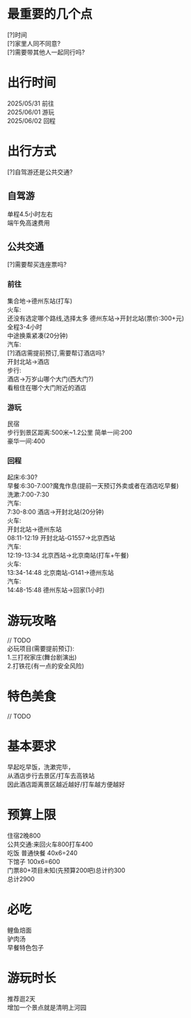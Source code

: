 # 最重要的几个点  
[?]时间  
[?]家里人同不同意?  
[?]需要带其他人一起同行吗?  
# 出行时间  
2025/05/31 前往  
2025/06/01 游玩  
2025/06/02 回程  
# 出行方式  
[?]自驾游还是公共交通?  
## 自驾游  
单程4.5小时左右  
端午免高速费用  
## 公共交通  
[?]需要帮买连座票吗?  
### 前往  
集合地->德州东站(打车)  
火车:  
还没有选定哪个路线,选择太多
德州东站->开封北站(票价:300+元)  
全程3-4小时  
中途换乘紧凑(20分钟)  
汽车:  
[?]酒店需提前预订,需要帮订酒店吗?  
开封北站->酒店  
步行:  
酒店->万岁山哪个大门(西大门?)  
看租住在哪个大门附近的酒店  
### 游玩  
民宿  
步行到景区距离:500米~1.2公里
简单一间:200  
豪华一间:400  
### 回程  
起床:6:30?  
早餐:6:30-7:00?魔鬼作息(提前一天预订外卖或者在酒店吃早餐)  
洗漱:7:00-7:30  
汽车:  
7:30-8:00 酒店->开封北站(20分钟)  
火车:  
开封北站->德州东站  
08:11-12:19 开封北站-G1557->北京西站  
汽车:  
12:19-13:34 北京西站->北京南站(打车+午餐)  
火车:  
13:34-14:48 北京南站-G141->德州东站  
汽车:  
14:48-15:48 德州东站->回家(1小时)  
# 游玩攻略  
// TODO  
必玩项目(需要提前预订):  
1.三打祝家庄(舞台剧演出)  
2.打铁花(有一点的安全风险)  
# 特色美食  
// TODO  
# 基本要求  
早起吃早饭，洗漱完毕，  
从酒店步行去景区/打车去高铁站  
因此酒店距离景区越近越好/打车越方便越好  
# 预算上限  
住宿2晚800  
公共交通:来回火车800打车400  
吃饭
普通快餐 40x6=240  
下馆子 100x6=600  
门票80+项目未知(先预算200吧)总计约300  
总计2900  
# 必吃  
鲤鱼焙面  
驴肉汤  
早餐特色包子  
# 游玩时长  
推荐逛2天  
增加一个景点就是清明上河园  

